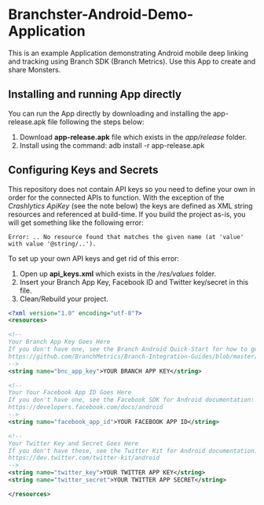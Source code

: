 Branchster-Android-Demo-Application
==================
This is an example Application demonstrating Android mobile deep linking and tracking using Branch SDK (Branch Metrics). Use this App to create and share Monsters.

## Installing and running App directly
You can run the App directly by downloading and installing the app-release.apk file following the steps below:

1. Download **app-release.apk** file which exists in the *app/release* folder.
2. Install using the command: adb install -r app-release.apk

## Configuring Keys and Secrets
This repository does not contain API keys so you need to define your own in order for the connected APIs to function. With the exception of the *Crashlytics ApiKey* (see the note below) the keys are defined as XML string resources and referenced at build-time. If you build the project as-is, you will get something like the following error:

```
Error: .. No resource found that matches the given name (at 'value' with value '@string/..').
```

To set up your own API keys and get rid of this error:

1. Open up **api_keys.xml** which exists in the */res/values* folder.
2. Insert your Branch App Key, Facebook ID and Twitter key/secret in this file.
3. Clean/Rebuild your project.

```XML
<?xml version="1.0" encoding="utf-8"?>
<resources>

<!--
Your Branch App Key Goes Here
If you don't have one, see the Branch Android Quick-Start for how to get one:
https://github.com/BranchMetrics/Branch-Integration-Guides/blob/master/android-quick-start.md
-->
<string name="bnc_app_key">YOUR BRANCH APP KEY</string>

<!--
Your Your Facebook App ID Goes Here
If you don't have one, see the Facebook SDK for Android documentation:
https://developers.facebook.com/docs/android
-->
<string name="facebook_app_id">YOUR FACEBOOK APP ID</string>

<!--
Your Twitter Key and Secret Goes Here
If you don't have these, see the Twitter Kit for Android documentation:
https://dev.twitter.com/twitter-kit/android
-->
<string name="twitter_key">YOUR TWITTER APP KEY</string>
<string name="twitter_secret">YOUR TWITTER APP SECRET</string>

</resources>
```

